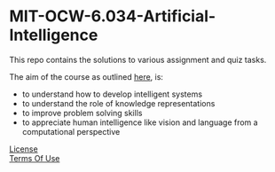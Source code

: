 # MIT-OCW-6.034-Artificial-Intelligence
This repo contains the solutions to various assignment and quiz tasks.


The aim of the course as outlined [here](https://ocw.mit.edu/courses/electrical-engineering-and-computer-science/6-034-artificial-intelligence-fall-2010/index.htm), is:
  * to understand how to develop intelligent systems
  * to understand the role of knowledge representations
  * to improve problem solving skills
  * to appreciate human intelligence like vision and language from a computational perspective

[License](https://creativecommons.org/licenses/by-nc-sa/4.0/)<br>
[Terms Of Use](https://ocw.mit.edu/terms/)
